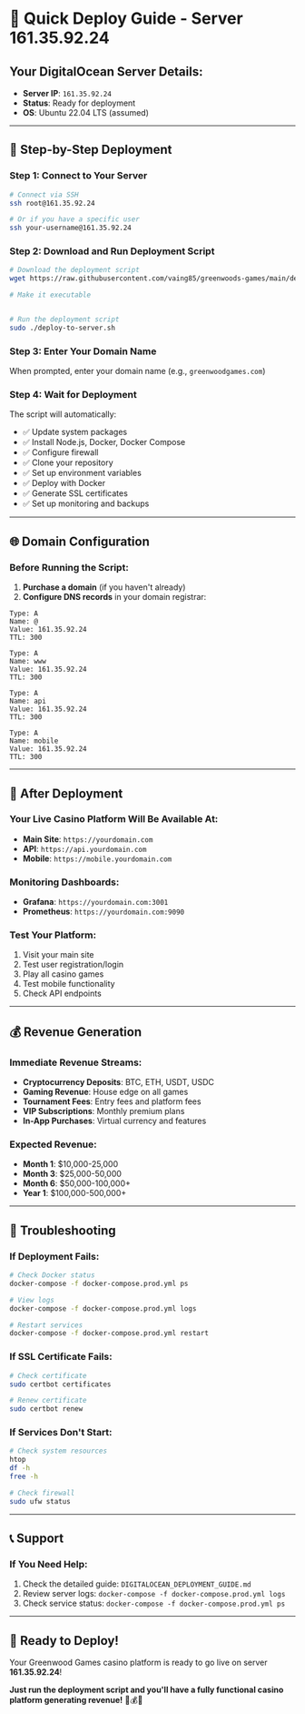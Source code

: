 # 🚀 Quick Deploy Guide - Server 161.35.92.24

## **Your DigitalOcean Server Details:**
- **Server IP**: `161.35.92.24`
- **Status**: Ready for deployment
- **OS**: Ubuntu 22.04 LTS (assumed)

---

## 🎯 **Step-by-Step Deployment**

### **Step 1: Connect to Your Server**
```bash
# Connect via SSH
ssh root@161.35.92.24

# Or if you have a specific user
ssh your-username@161.35.92.24
```

### **Step 2: Download and Run Deployment Script**
```bash
# Download the deployment script
wget https://raw.githubusercontent.com/vaing85/greenwoods-games/main/deploy-to-server.sh

# Make it executable


# Run the deployment script
sudo ./deploy-to-server.sh
```

### **Step 3: Enter Your Domain Name**
When prompted, enter your domain name (e.g., `greenwoodgames.com`)

### **Step 4: Wait for Deployment**
The script will automatically:
- ✅ Update system packages
- ✅ Install Node.js, Docker, Docker Compose
- ✅ Configure firewall
- ✅ Clone your repository
- ✅ Set up environment variables
- ✅ Deploy with Docker
- ✅ Generate SSL certificates
- ✅ Set up monitoring and backups

---

## 🌐 **Domain Configuration**

### **Before Running the Script:**
1. **Purchase a domain** (if you haven't already)
2. **Configure DNS records** in your domain registrar:

```
Type: A
Name: @
Value: 161.35.92.24
TTL: 300

Type: A
Name: www
Value: 161.35.92.24
TTL: 300

Type: A
Name: api
Value: 161.35.92.24
TTL: 300

Type: A
Name: mobile
Value: 161.35.92.24
TTL: 300
```

---

## 🎉 **After Deployment**

### **Your Live Casino Platform Will Be Available At:**
- **Main Site**: `https://yourdomain.com`
- **API**: `https://api.yourdomain.com`
- **Mobile**: `https://mobile.yourdomain.com`

### **Monitoring Dashboards:**
- **Grafana**: `https://yourdomain.com:3001`
- **Prometheus**: `https://yourdomain.com:9090`

### **Test Your Platform:**
1. Visit your main site
2. Test user registration/login
3. Play all casino games
4. Test mobile functionality
5. Check API endpoints

---

## 💰 **Revenue Generation**

### **Immediate Revenue Streams:**
- **Cryptocurrency Deposits**: BTC, ETH, USDT, USDC
- **Gaming Revenue**: House edge on all games
- **Tournament Fees**: Entry fees and platform fees
- **VIP Subscriptions**: Monthly premium plans
- **In-App Purchases**: Virtual currency and features

### **Expected Revenue:**
- **Month 1**: $10,000-25,000
- **Month 3**: $25,000-50,000
- **Month 6**: $50,000-100,000+
- **Year 1**: $100,000-500,000+

---

## 🚨 **Troubleshooting**

### **If Deployment Fails:**
```bash
# Check Docker status
docker-compose -f docker-compose.prod.yml ps

# View logs
docker-compose -f docker-compose.prod.yml logs

# Restart services
docker-compose -f docker-compose.prod.yml restart
```

### **If SSL Certificate Fails:**
```bash
# Check certificate
sudo certbot certificates

# Renew certificate
sudo certbot renew
```

### **If Services Don't Start:**
```bash
# Check system resources
htop
df -h
free -h

# Check firewall
sudo ufw status
```

---

## 📞 **Support**

### **If You Need Help:**
1. Check the detailed guide: `DIGITALOCEAN_DEPLOYMENT_GUIDE.md`
2. Review server logs: `docker-compose -f docker-compose.prod.yml logs`
3. Check service status: `docker-compose -f docker-compose.prod.yml ps`

---

## 🎯 **Ready to Deploy!**

Your Greenwood Games casino platform is ready to go live on server **161.35.92.24**!

**Just run the deployment script and you'll have a fully functional casino platform generating revenue!** 🎰💰🚀
